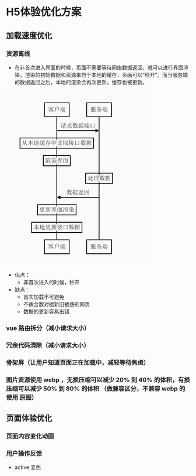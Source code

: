 # H5体验优化方案

## 加载速度优化
### 资源离线

- 在非首次进入界面的时候，页面不需要等待网络数据返回，就可以进行界面渲染，渲染的初始数据和资源来自于本地的缓存，页面可以“秒开”。而当服务端的数据返回之后，本地的渲染会再次更新，缓存也被更新。

![资源离线](../images/frontEnd/performanceOptimization/ziyuanlixian.jpg)

- 优点：
    - 非首次进入的时候，秒开
- 缺点：
    - 首次加载不可避免
    - 不适合数对据新旧敏感的网页
    - 数据的更新容易出错


### vue 路由拆分（减小请求大小）

### 冗余代码清除（减小请求大小）

### 骨架屏（让用户知道页面正在加载中，减轻等待焦虑）

### 图片资源使用 webp ，无损压缩可以减少 20% 到 40% 的体积，有损压缩可以减少 50% 到 80% 的体积 （做兼容区分，不兼容 webp 的使用 原图）





## 页面体验优化

### 页面内容变化动画

### 用户操作反馈
- active 变色


